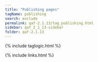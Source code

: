 ```yaml
---
title: "Publishing pages"
tagName: publishing
search: exclude
permalink: qaf-2.1.13/tag_publishing.html
sidebar: qaf_2_1_13-sidebar
folder: qaf-2.1.13
---
```

{% include taglogic.html %}

{% include links.html %}
